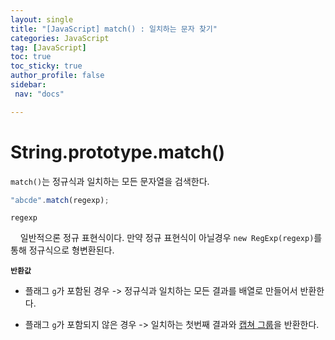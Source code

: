 ```yaml
---
layout: single
title: "[JavaScript] match() : 일치하는 문자 찾기"
categories: JavaScript
tag: [JavaScript]
toc: true
toc_sticky: true
author_profile: false
sidebar:
 nav: "docs"

---
```


# String.prototype.match()

`match()`는 정규식과 일치하는 모든 문자열을 검색한다. 

```js
"abcde".match(regexp);
```

`regexp`

    일반적으론 정규 표현식이다. 만약 정규 표현식이 아닐경우 `new RegExp(regexp)`를 통해 정규식으로 형변환된다. 

**`반환값`**

- 플래그 `g`가 포함된 경우 -> 정규식과 일치하는 모든 결과를 배열로 만들어서 반환한다.

- 플래그 `g`가 포함되지 않은 경우 -> 일치하는 첫번째 결과와 <u>캡쳐 그룹</u>을 반환한다.

> 
